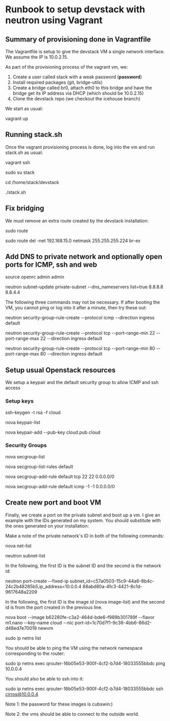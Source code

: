# Runbook to setup devstack with neutron using Vagrant

## Summary of provisioning done in Vagrantfile

The Vagrantfile is setup to give the devstack VM a single network interface. We assume the IP is 10.0.2.15.

As part of the provisioning process of the vagrant vm, we:

1. Create a user called stack with a weak password (**password**)
2. Install required packages (git, bridge-utils)
3. Create a bridge called br0, attach eth0 to this bridge and have the bridge get its IP address via DHCP (which should be 10.0.2.15)
4. Clone the devstack repo (we checkout the icehouse branch)

We start as usual:

vagrant up

## Running stack.sh
Once the vagrant provisioning process is done, log into the vm and run stack.sh as usual:

vagrant ssh

sudo su stack

cd /home/stack/devstack

./stack.sh

## Fix bridging

We must remove an extra route created by the devstack installation:

sudo route

sudo route del -net 192.168.15.0 netmask 255.255.255.224 br-ex

## Add DNS to private network and optionally open ports for ICMP, ssh and web

source openrc admin admin

neutron subnet-update private-subnet --dns_nameservers list=true 8.8.8.8 8.8.4.4

The following three commands may not be necessary. If after booting the VM, you cannot ping or log into it after a minute, then try these out:

neutron security-group-rule-create --protocol icmp --direction ingress default

neutron security-group-rule-create --protocol tcp --port-range-min 22 --port-range-max 22 --direction ingress default

neutron security-group-rule-create --protocol tcp --port-range-min 80 --port-range-max 80 --direction ingress default

## Setup usual Openstack resources

We setup a keypair and the default security group to allow ICMP and ssh access

### Setup keys

ssh-keygen -t rsa -f cloud

nova keypair-list

nova keypair-add --pub-key cloud.pub cloud

### Security Groups

nova secgroup-list

nova secgroup-list-rules default

nova secgroup-add-rule default tcp 22 22 0.0.0.0/0

nova secgroup-add-rule default icmp -1 -1 0.0.0.0/0

## Create new port and boot VM

Finally, we create a port on the private subnet and boot up a vm. I give an example with the IDs generated on my system. You should substitute with the ones generated on your installation:

Make a note of the private network's ID in both of the following commands:

nova net-list

neutron subnet-list

In the following, the first ID is the subnet ID and the second is the network id:

neutron port-create --fixed-ip subnet_id=c57a0503-15c9-44a6-8b4c-24c2b48285b5,ip_address=10.0.0.4 88abd80a-4fc3-4421-8c1d-9617648a2209

In the following, the first ID is the image id (nova image-list) and the second id is from the port created in the previous line.

nova boot --image b62280fe-c3a2-464d-bde6-f989b301789f --flavor m1.nano --key-name cloud --nic port-id=1c70d7f1-9c36-4bb6-86d2-d48ed7e70019 newvm

sudo ip netns list

You should be able to ping the VM using the network namespace corresponding to the router:

sudo ip netns exec qrouter-16b05e53-900f-4cf2-b7d4-18033555bbdc ping 10.0.0.4

You should also be able to ssh into it:

sudo ip netns exec qrouter-16b05e53-900f-4cf2-b7d4-18033555bbdc ssh cirros@10.0.0.4

Note 1: the password for these images is cubswin:)

Note 2: the vms should be able to connect to the outside world.
